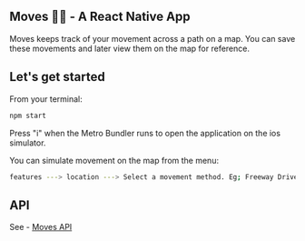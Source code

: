 ## Moves 🏃🏾 - A React Native App

Moves keeps track of your movement across a path on a map.
You can save these movements and later view them on the map for reference.

## Let's get started

From your terminal:

```sh
npm start
```

Press "i" when the Metro Bundler runs to open the application on the ios simulator.

You can simulate movement on the map from the menu:

```sh
features ---> location ---> Select a movement method. Eg; Freeway Drive
```

## API

See - [Moves API](https://github.com/manuelnongba/moves-api)

